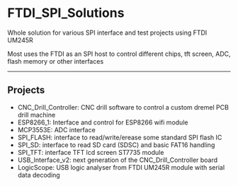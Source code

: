 # FTDI_SPI_Solutions
Whole solution for various SPI interface and test projects using FTDI UM245R

Most uses the FTDI as an SPI host to control different chips, tft screen, ADC, flash memory or other interfaces

---
## Projects
* CNC_Drill_Controller: CNC drill software to control a custom dremel PCB drill machine
* ESP8266_1: Interface and control for ESP8266 wifi module
* MCP3553E: ADC interface
* SPI_FLASH: interface to read/write/erease some standard SPI flash IC
* SPI_SD: interface to read SD card (SDSC) and basic FAT16 handling
* SPI_TFT: interface TFT lcd screen ST7735 module
* USB_Interface_v2: next generation of the CNC_Drill_Controller board
* LogicScope: USB logic analyser from FTDI UM245R module with serial data decoding


